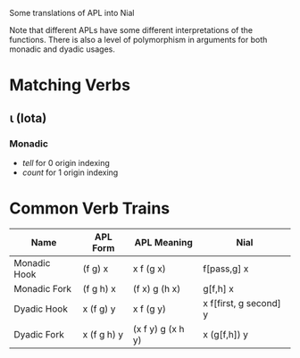 
Some translations of APL into Nial

Note that different APLs have some different interpretations of the functions.
There is also a level of polymorphism in arguments for both monadic and dyadic
usages.

# Matching Verbs

## ⍳ (Iota)

###  Monadic

- *tell* for 0 origin indexing
- *count* for 1 origin indexing



# Common Verb Trains

| Name | APL Form | APL Meaning | Nial |
| ---------- | -------------- |---------------- | ------------- |
| Monadic Hook | (f g) x |   x f (g x) |  f[pass,g] x |
| Monadic Fork | (f g h) x | (f x) g (h x) | g[f,h] x |
| Dyadic Hook | x (f g) y | x f (g y) | x f[first, g second] y |
| Dyadic Fork | x (f g h) y | (x f y) g (x h y) | x (g[f,h]) y |


